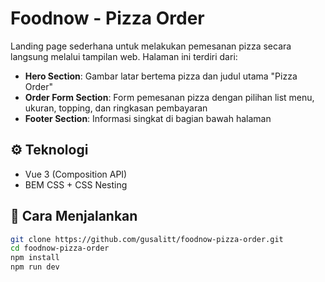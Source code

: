 # Foodnow - Pizza Order

Landing page sederhana untuk melakukan pemesanan pizza secara langsung melalui tampilan web. Halaman ini terdiri dari:

- **Hero Section**: Gambar latar bertema pizza dan judul utama "Pizza Order"
- **Order Form Section**: Form pemesanan pizza dengan pilihan list menu, ukuran, topping, dan ringkasan pembayaran
- **Footer Section**: Informasi singkat di bagian bawah halaman

## ⚙️ Teknologi

- Vue 3 (Composition API)
- BEM CSS + CSS Nesting

## 🚀 Cara Menjalankan

```bash
git clone https://github.com/gusalitt/foodnow-pizza-order.git
cd foodnow-pizza-order
npm install
npm run dev
